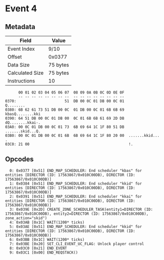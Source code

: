 # Event 4

## Metadata

| Field           | Value    |
|-----------------|----------|
| Event Index     | 9/10     |
| Offset          | 0x0377   |
| Data Size       | 75 bytes |
| Calculated Size | 75 bytes |
| Instructions    | 10       |

```
      00 01 02 03 04 05 06 07  08 09 0A 0B 0C 0D 0E 0F
      -- -- -- -- -- -- -- --  -- -- -- -- -- -- -- --
0370:                      51  DB 00 0C 01 DB 00 0C 01         Q........
0380: 6B 62 61 73 51 DB 00 0C  01 DB 00 0C 01 6B 6B 69  kbasQ........kki
0390: 64 51 DB 00 0C 01 DB 00  0C 01 6B 6B 61 69 2D DB  dQ........kkai-.
03A0: 00 0C 01 DB 00 0C 01 73  6B 69 64 1C 1F 80 51 DB  .......skid...Q.
03B0: 00 0C 01 DB 00 0C 01 6B  6B 69 64 1C 1F 80 20 00  .......kkid... .
03C0: 21 00                                             !.              
```

## Opcodes

```
  0: 0x0377 [0x51] END_MAP_SCHEDULER: End scheduler "kbas" for entities [DIRECTOR (ID: 17563867/0x010C00DB), DIRECTOR (ID: 17563867/0x010C00DB)]
  1: 0x0384 [0x51] END_MAP_SCHEDULER: End scheduler "kkid" for entities [DIRECTOR (ID: 17563867/0x010C00DB), DIRECTOR (ID: 17563867/0x010C00DB)]
  2: 0x0391 [0x51] END_MAP_SCHEDULER: End scheduler "kkai" for entities [DIRECTOR (ID: 17563867/0x010C00DB), DIRECTOR (ID: 17563867/0x010C00DB)]
  3: 0x039E [0x2D] CREATE_ZONE_SCHEDULER_TASK(entity1=DIRECTOR (ID: 17563867/0x010C00DB), entity2=DIRECTOR (ID: 17563867/0x010C00DB), zone_action="skid")
  4: 0x03AB [0x1C] WAIT(1200* ticks)
  5: 0x03AE [0x51] END_MAP_SCHEDULER: End scheduler "kkid" for entities [DIRECTOR (ID: 17563867/0x010C00DB), DIRECTOR (ID: 17563867/0x010C00DB)]
  6: 0x03BB [0x1C] WAIT(1200* ticks)
  7: 0x03BE [0x20] SET_CLI_EVENT_UC_FLAG: Unlock player control
  8: 0x03C0 [0x21] END_EVENT
  9: 0x03C1 [0x00] END_REQSTACK()
```
